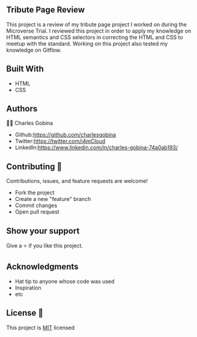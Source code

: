 ## Tribute Page Review 
This project is a review of my tribute page project I worked on during the Microverse Trial. I reviewed this project in
order to apply my knowledge on HTML semantics and CSS selectors in correcting the HTML and CSS to meetup with the standard.
Working on this project also tested my knowledge on Gitflow.

## Built With
* HTML
* CSS

## Authors
:student: Charles Gobina 
* Github:https://github.com/charlesgobina 
* Twitter:https://twitter.com/i4mCloud
* LinkedIn:https://www.linkedin.com/in/charles-gobina-74a0ab193/

## Contributing :handshake:
Contributions, issues, and feature requests are welcome!
* Fork the project
* Create a new "feature" branch
* Commit changes
* Open pull request

## Show your support
Give a 	:star: if you like this project.

## Acknowledgments
* Hat tip to anyone whose code was used
* Inspiration
* etc

## License :memo:
This project is [MIT](https://github.com/microverseinc/readme-template/blob/master/MIT.md) licensed
 
